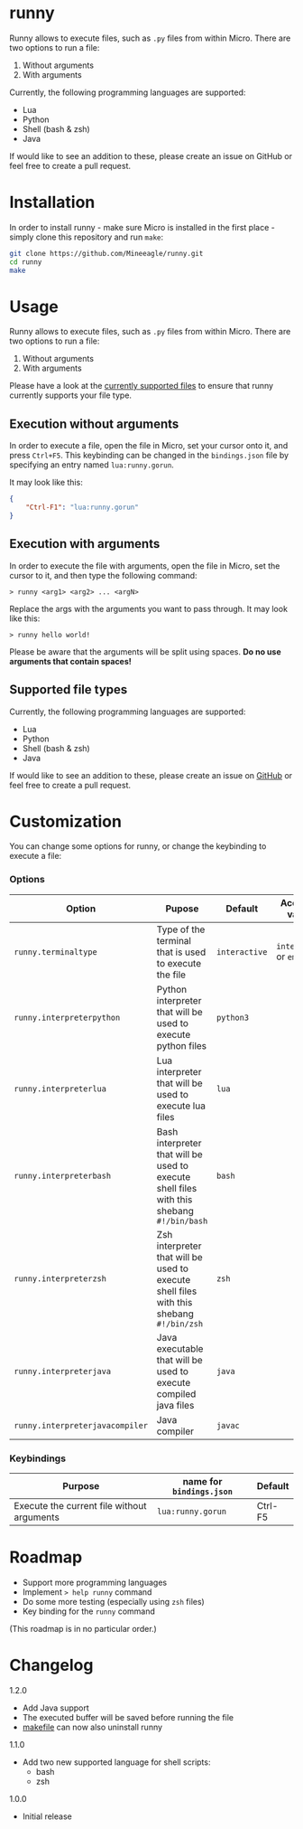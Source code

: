 # runny
Runny allows to execute files, such as `.py` files from within Micro. There are two options to run a file:

1. Without arguments
2. With arguments

Currently, the following programming languages are supported:

- Lua
- Python
- Shell (bash & zsh)
- Java

If would like to see an addition to these, please create an issue on GitHub or feel free to create a pull request.

# Installation

In order to install runny - make sure Micro is installed in the first place - simply clone this repository and run `make`:

```bash
git clone https://github.com/Mineeagle/runny.git
cd runny
make
```

# Usage

Runny allows to execute files, such as `.py` files from within Micro. There are two options to run a file:
1. Without arguments
2. With arguments

Please have a look at the [currently supported files](#supported-file-types) to ensure that runny currently supports your file type.

## Execution without arguments

In order to execute a file, open the file in Micro, set your cursor onto it, and press `Ctrl+F5`. This keybinding can be changed in the `bindings.json` file by specifying an entry named `lua:runny.gorun`.

It may look like this:

```json
{
    "Ctrl-F1": "lua:runny.gorun"
}
```

## Execution with arguments

In order to execute the file with arguments, open the file in Micro, set the cursor to it, and then type the following command:

```
> runny <arg1> <arg2> ... <argN>
```

Replace the args with the arguments you want to pass through. It may look like this:

```
> runny hello world!
```

Please be aware that the arguments will be split using spaces. **Do no use arguments that contain spaces!**

## Supported file types

Currently, the following programming languages are supported:

- Lua
- Python
- Shell (bash & zsh)
- Java

If would like to see an addition to these, please create an issue on [GitHub](https://github.com/Mineeagle/runny) or feel free to create a pull request.

# Customization

You can change some options for runny, or change the keybinding to execute a file:

### Options
| Option                          | Pupose                                                                                    | Default       | Accepted values             |
|---------------------------------|-------------------------------------------------------------------------------------------|---------------|-----------------------------|
| `runny.terminaltype`            | Type of the terminal that is used to execute the file                                     | `interactive` | `interactive` or `emulator` |
| `runny.interpreterpython`       | Python interpreter that will be used to execute python files                              | `python3`     |                             |
| `runny.interpreterlua`          | Lua interpreter that will be used to execute lua files                                    | `lua`         |                             |
| `runny.interpreterbash`         | Bash interpreter that will be used to execute shell files with this shebang `#!/bin/bash` | `bash`        |                             |
| `runny.interpreterzsh`          | Zsh interpreter that will be used to execute shell files with this shebang `#!/bin/zsh`   | `zsh`         |                             |
| `runny.interpreterjava`         | Java executable that will be used to execute compiled java files                          | `java`        |                             |
| `runny.interpreterjavacompiler` | Java compiler                                                                             | `javac`       |                             |

### Keybindings
| Purpose                                    | name for `bindings.json` | Default |
|--------------------------------------------|--------------------------|---------|
| Execute the current file without arguments | `lua:runny.gorun`        | Ctrl-F5 |

# Roadmap

- Support more programming languages
- Implement `> help runny` command
- Do some more testing (especially using `zsh` files)
- Key binding for the `runny` command

(This roadmap is in no particular order.)

# Changelog

1.2.0
- Add Java support
- The executed buffer will be saved before running the file
- [makefile](/makefile) can now also uninstall runny

1.1.0
- Add two new supported language for shell scripts:
    - bash
    - zsh

1.0.0
- Initial release
